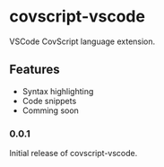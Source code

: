 # covscript-vscode

VSCode CovScript language extension.

## Features
* Syntax highlighting
* Code snippets
* Comming soon

### 0.0.1

Initial release of covscript-vscode.

